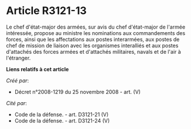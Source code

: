 # Article R3121-13

Le chef d'état-major des armées, sur avis du chef d'état-major de l'armée intéressée, propose au ministre les nominations aux
commandements des forces, ainsi que les affectations aux postes interarmées, aux postes de chef de mission de liaison avec
les organismes interalliés et aux postes d'attachés des forces armées et d'attachés militaires, navals et de l'air à
l'étranger.

**Liens relatifs à cet article**

_Créé par_:

  - Décret n°2008-1219 du 25 novembre 2008 - art. (V)

_Cité par_:

  - Code de la défense. - art. D3121-21 (V)
  - Code de la défense. - art. D3121-24 (V)
